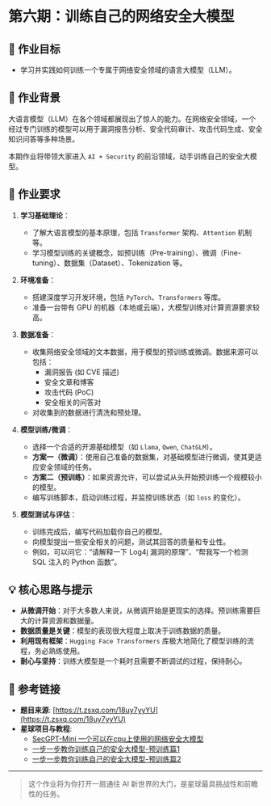 # 第六期：训练自己的网络安全大模型

## 🎯 作业目标

- 学习并实践如何训练一个专属于网络安全领域的语言大模型（LLM）。

## 📖 作业背景

大语言模型（LLM）在各个领域都展现出了惊人的能力。在网络安全领域，一个经过专门训练的模型可以用于漏洞报告分析、安全代码审计、攻击代码生成、安全知识问答等多种场景。

本期作业将带领大家进入 `AI + Security` 的前沿领域，动手训练自己的安全大模型。

## 📝 作业要求

1.  **学习基础理论**：
    -   了解大语言模型的基本原理，包括 `Transformer` 架构、`Attention` 机制等。
    -   学习模型训练的关键概念，如预训练（Pre-training）、微调（Fine-tuning）、数据集（Dataset）、Tokenization 等。

2.  **环境准备**：
    -   搭建深度学习开发环境，包括 `PyTorch`、`Transformers` 等库。
    -   准备一台带有 GPU 的机器（本地或云端），大模型训练对计算资源要求较高。

3.  **数据准备**：
    -   收集网络安全领域的文本数据，用于模型的预训练或微调。数据来源可以包括：
        -   漏洞报告 (如 CVE 描述)
        -   安全文章和博客
        -   攻击代码 (PoC)
        -   安全相关的问答对
    -   对收集到的数据进行清洗和预处理。

4.  **模型训练/微调**：
    -   选择一个合适的开源基础模型（如 `Llama`, `Qwen`, `ChatGLM`）。
    -   **方案一（微调）**：使用自己准备的数据集，对基础模型进行微调，使其更适应安全领域的任务。
    -   **方案二（预训练）**：如果资源允许，可以尝试从头开始预训练一个规模较小的模型。
    -   编写训练脚本，启动训练过程，并监控训练状态（如 `loss` 的变化）。

5.  **模型测试与评估**：
    -   训练完成后，编写代码加载你自己的模型。
    -   向模型提出一些安全相关的问题，测试其回答的质量和专业性。
    -   例如，可以问它：“请解释一下 Log4j 漏洞的原理”、“帮我写一个检测 SQL 注入的 Python 函数”。

## 💡 核心思路与提示

-   **从微调开始**：对于大多数人来说，从微调开始是更现实的选择。预训练需要巨大的计算资源和数据量。
-   **数据质量是关键**：模型的表现很大程度上取决于训练数据的质量。
-   **利用现有框架**：`Hugging Face Transformers` 库极大地简化了模型训练的流程，务必熟练使用。
-   **耐心与坚持**：训练大模型是一个耗时且需要不断调试的过程，保持耐心。

## 🔗 参考链接

-   **题目来源**: [https://t.zsxq.com/18uy7yyYU](https://t.zsxq.com/18uy7yyYU)
-   **星球项目与教程**:
    -   [SecGPT-Mini 一个可以在cpu上使用的网络安全大模型](https://t.zsxq.com/18TrZQy4B)
    -   [一步一步教你训练自己的安全大模型-预训练篇1](https://t.zsxq.com/18UUX06Tc)
    -   [一步一步教你训练自己的安全大模型-预训练篇2](https://t.zsxq.com/18BgbO1Nc)

---

> 这个作业将为你打开一扇通往 AI 新世界的大门，是星球最具挑战性和前瞻性的任务。 
